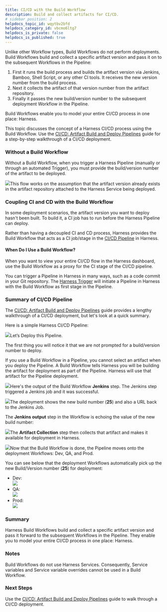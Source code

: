 ```yaml
---
title: CI/CD with the Build Workflow
description: Build and collect artifacts for CI/CD.
# sidebar_position: 2
helpdocs_topic_id: wqytbv2bfd
helpdocs_category_id: vbcmo6ltg7
helpdocs_is_private: false
helpdocs_is_published: true
---
```


Unlike other Workflow types, Build Workflows do not perform deployments. Build Workflows build and collect a specific artifact version and pass it on to the subsequent Workflows in the Pipeline:

1. First it runs the build process and builds the artifact version via Jenkins, Bamboo, Shell Script, or any other CI tools. It receives the new version number from the build process.
2. Next it collects the artifact of that version number from the artifact repository.
3. Finally it passes the new build/version number to the subsequent deployment Workflow in the Pipeline.

Build Workflows enable you to model your entire CI/CD process in one place: Harness.

This topic discusses the concept of a Harness CI/CD process using the Build Workflow. Use the [CI/CD: Artifact Build and Deploy Pipelines](/category/j1q21aler1-build-deploy) guide for a step-by-step walkthrough of a CI/CD deployment.

### Without a Build Workflow

Without a Build Workflow, when you trigger a Harness Pipeline (manually or through an automated Trigger), you must provide the build/version number of the artifact to be deployed.

![](./static/ci-cd-with-the-build-workflow-26.png)This flow works on the assumption that the artifact version already exists in the artifact repository attached to the Harness Service being deployed.

### Coupling CI and CD with the Build Workflow

In some deployment scenarios, the artifact version you want to deploy hasn't been built. To build it, a CI job has to run before the Harness Pipeline can deploy.

Rather than having a decoupled CI and CD process, Harness provides the Build Workflow that acts as a CI job/stage in the [CI/CD Pipeline](/article/181zspq0b6-build-and-deploy-pipelines-overview) in Harness.

#### When Do I Use a Build Workflow?

When you want to view your entire CI/CD flow in the Harness dashboard, use the Build Workflow as a proxy for the CI stage of the CI/CD pipeline.

You can trigger a Pipeline in Harness in many ways, such as a code commit in your Git repository. The [Harness Trigger](/article/xerirloz9a-add-a-trigger-2) will initiate a Pipeline in Harness with the Build Workflow as first stage in the Pipeline.

### Summary of CI/CD Pipeline

The [CI/CD: Artifact Build and Deploy Pipelines](/category/j1q21aler1-build-deploy) guide provides a lengthy walkthrough of a CI/CD deployment, but let's look at a quick summary.

Here is a simple Harness CI/CD Pipeline:

![](./static/ci-cd-with-the-build-workflow-27.png)Let’s Deploy this Pipeline.

The first thing you will notice it that we are not prompted for a build/version number to deploy.

If you use a Build Workflow in a Pipeline, you cannot select an artifact when you deploy the Pipeline. A Build Workflow tells Harness you will be building the artifact for deployment as part of the Pipeline. Harness will use that artifact for the Pipeline deployment.

![](./static/ci-cd-with-the-build-workflow-28.png)Here's the output of the Build Workflow **Jenkins** step. The Jenkins step triggered a Jenkins job and it was successful.

![](./static/ci-cd-with-the-build-workflow-29.png)The deployment shows the new build number (**25**) and also a URL back to the Jenkins Job.

The **Jenkins output** step in the Workflow is echoing the value of the new build number:

![](./static/ci-cd-with-the-build-workflow-30.png)The **Artifact Collection** step then collects that artifact and makes it available for deployment in Harness.

![](./static/ci-cd-with-the-build-workflow-31.png)Now that the Build Workflow is done, the Pipeline moves onto the deployment Workflows: Dev, QA, and Prod.

You can see below that the deployment Workflows automatically pick up the new Build/Version number (**25**) for deployment:

* Dev:  
![](./static/ci-cd-with-the-build-workflow-32.png)
* QA:  
![](./static/ci-cd-with-the-build-workflow-33.png)
* Prod:  
![](./static/ci-cd-with-the-build-workflow-34.png)

### Summary

Harness Build Workflows build and collect a specific artifact version and pass it forward to the subsequent Workflows in the Pipeline. They enable you to model your entire CI/CD process in one place: Harness.

### Notes

Build Workflows do not use Harness Services. Consequently, Service variables and Service variable overrides cannot be used in a Build Workflow.

### Next Steps

Use the [CI/CD: Artifact Build and Deploy Pipelines](/category/j1q21aler1-build-deploy) guide to walk through a CI/CD deployment.

